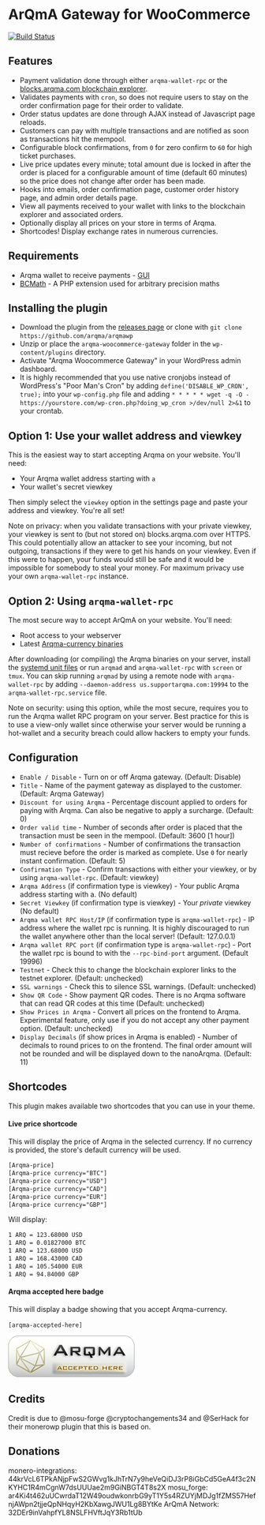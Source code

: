# ArQmA Gateway for WooCommerce
[![Build Status](https://travis-ci.com/ArqTras/arqmawp.svg?branch=master)](https://travis-ci.org/arqtras/arqmawp)

## Features

* Payment validation done through either `arqma-wallet-rpc` or the [blocks.arqma.com blockchain explorer](https://blocks.arqma.com/).
* Validates payments with `cron`, so does not require users to stay on the order confirmation page for their order to validate.
* Order status updates are done through AJAX instead of Javascript page reloads.
* Customers can pay with multiple transactions and are notified as soon as transactions hit the mempool.
* Configurable block confirmations, from `0` for zero confirm to `60` for high ticket purchases.
* Live price updates every minute; total amount due is locked in after the order is placed for a configurable amount of time (default 60 minutes) so the price does not change after order has been made.
* Hooks into emails, order confirmation page, customer order history page, and admin order details page.
* View all payments received to your wallet with links to the blockchain explorer and associated orders.
* Optionally display all prices on your store in terms of Arqma.
* Shortcodes! Display exchange rates in numerous currencies.

## Requirements

* Arqma wallet to receive payments - [GUI](https://github.com/arqma/arqma/releases)
* [BCMath](http://php.net/manual/en/book.bc.php) - A PHP extension used for arbitrary precision maths

## Installing the plugin

* Download the plugin from the [releases page](https://github.com/arqma/arqmawp) or clone with `git clone https://github.com/arqma/arqmawp`
* Unzip or place the `arqma-woocommerce-gateway` folder in the `wp-content/plugins` directory.
* Activate "Arqma Woocommerce Gateway" in your WordPress admin dashboard.
* It is highly recommended that you use native cronjobs instead of WordPress's "Poor Man's Cron" by adding `define('DISABLE_WP_CRON', true);` into your `wp-config.php` file and adding `* * * * * wget -q -O - https://yourstore.com/wp-cron.php?doing_wp_cron >/dev/null 2>&1` to your crontab.

## Option 1: Use your wallet address and viewkey

This is the easiest way to start accepting Arqma on your website. You'll need:

* Your Arqma wallet address starting with `a`
* Your wallet's secret viewkey

Then simply select the `viewkey` option in the settings page and paste your address and viewkey. You're all set!

Note on privacy: when you validate transactions with your private viewkey, your viewkey is sent to (but not stored on) blocks.arqma.com over HTTPS. This could potentially allow an attacker to see your incoming, but not outgoing, transactions if they were to get his hands on your viewkey. Even if this were to happen, your funds would still be safe and it would be impossible for somebody to steal your money. For maximum privacy use your own `arqma-wallet-rpc` instance.

## Option 2: Using `arqma-wallet-rpc`

The most secure way to accept ArQmA on your website. You'll need:

* Root access to your webserver
* Latest [Arqma-currency binaries](https://github.com/arqma/arqma/releases)

After downloading (or compiling) the Arqma binaries on your server, install the [systemd unit files](https://github.com/monero-integrations/monerowp/tree/master/assets/systemd-unit-files) or run `arqmad` and `arqma-wallet-rpc` with `screen` or `tmux`. You can skip running `arqmad` by using a remote node with `arqma-wallet-rpc` by adding `--daemon-address us.supportarqma.com:19994` to the `arqma-wallet-rpc.service` file.

Note on security: using this option, while the most secure, requires you to run the Arqma wallet RPC program on your server. Best practice for this is to use a view-only wallet since otherwise your server would be running a hot-wallet and a security breach could allow hackers to empty your funds.

## Configuration

* `Enable / Disable` - Turn on or off Arqma gateway. (Default: Disable)
* `Title` - Name of the payment gateway as displayed to the customer. (Default: Arqma Gateway)
* `Discount for using Arqma` - Percentage discount applied to orders for paying with Arqma. Can also be negative to apply a surcharge. (Default: 0)
* `Order valid time` - Number of seconds after order is placed that the transaction must be seen in the mempool. (Default: 3600 [1 hour])
* `Number of confirmations` - Number of confirmations the transaction must recieve before the order is marked as complete. Use `0` for nearly instant confirmation. (Default: 5)
* `Confirmation Type` - Confirm transactions with either your viewkey, or by using `arqma-wallet-rpc`. (Default: viewkey)
* `Arqma Address` (if confirmation type is viewkey) - Your public Arqma address starting with a. (No default)
* `Secret Viewkey` (if confirmation type is viewkey) - Your *private* viewkey (No default)
* `Arqma wallet RPC Host/IP` (if confirmation type is `arqma-wallet-rpc`) - IP address where the wallet rpc is running. It is highly discouraged to run the wallet anywhere other than the local server! (Default: 127.0.0.1)
* `Arqma wallet RPC port` (if confirmation type is `arqma-wallet-rpc`) - Port the wallet rpc is bound to with the `--rpc-bind-port` argument. (Default 19996)
* `Testnet` - Check this to change the blockchain explorer links to the testnet explorer. (Default: unchecked)
* `SSL warnings` - Check this to silence SSL warnings. (Default: unchecked)
* `Show QR Code` - Show payment QR codes. There is no Arqma software that can read QR codes at this time (Default: unchecked)
* `Show Prices in Arqma` - Convert all prices on the frontend to Arqma. Experimental feature, only use if you do not accept any other payment option. (Default: unchecked)
* `Display Decimals` (if show prices in Arqma is enabled) - Number of decimals to round prices to on the frontend. The final order amount will not be rounded and will be displayed down to the nanoArqma. (Default: 11)

## Shortcodes

This plugin makes available two shortcodes that you can use in your theme.

#### Live price shortcode

This will display the price of Arqma in the selected currency. If no currency is provided, the store's default currency will be used.

```
[Arqma-price]
[Arqma-price currency="BTC"]
[Arqma-price currency="USD"]
[Arqma-price currency="CAD"]
[Arqma-price currency="EUR"]
[Arqma-price currency="GBP"]
```
Will display:
```
1 ARQ = 123.68000 USD
1 ARQ = 0.01827000 BTC
1 ARQ = 123.68000 USD
1 ARQ = 168.43000 CAD
1 ARQ = 105.54000 EUR
1 ARQ = 94.84000 GBP
```


#### Arqma accepted here badge

This will display a badge showing that you accept Arqma-currency.

`[arqma-accepted-here]`

![Arqma Accepted Here](/assets/images/arqma-accepted-here.png?raw=true "Arqma Accepted Here")

## Credits

Credit is due to @mosu-forge @cryptochangements34 and @SerHack for their monerowp plugin that this is based on.

## Donations

monero-integrations: 44krVcL6TPkANjpFwS2GWvg1kJhTrN7y9heVeQiDJ3rP8iGbCd5GeA4f3c2NKYHC1R4mCgnW7dsUUUae2m9GiNBGT4T8s2X
mosu_forge: ar4Ki4t462uUCwrdaT12W49oudwkonrbG9yT1Y5s4RZUYjMDJg1fZMS57HefnjAWpn2tjjeQpNHqyH2KbXawgJWU1Lg8BYtKe
ArQmA Network: 32DEr9inVahpfYL8NSLFHVftJqY3Rb1tUb
